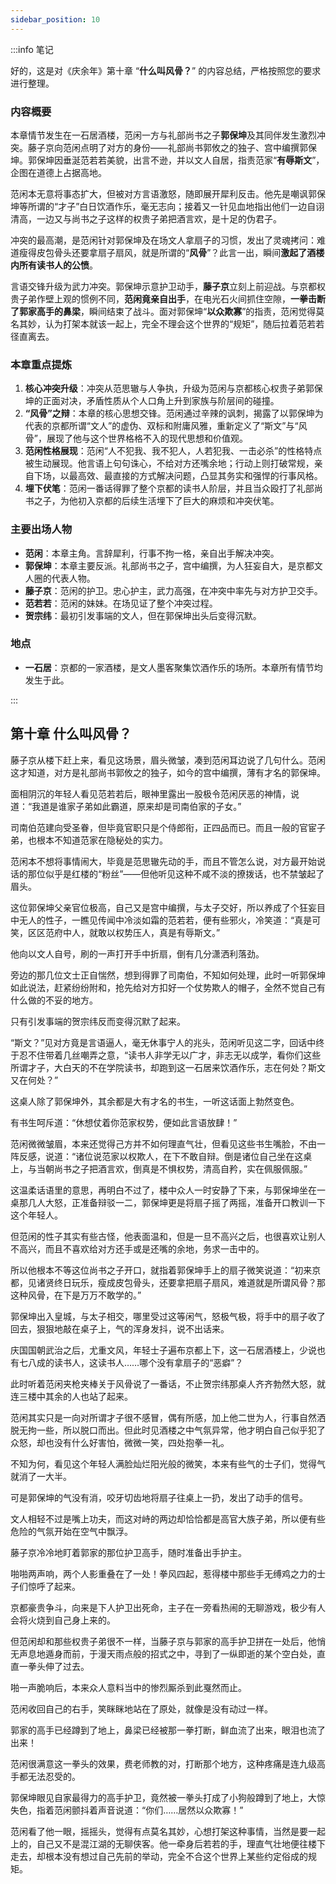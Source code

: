 ```yaml
---
sidebar_position: 10
---
```


:::info 笔记

好的，这是对《庆余年》第十章 “**什么叫风骨？**” 的内容总结，严格按照您的要求进行整理。

### 内容概要

本章情节发生在一石居酒楼，范闲一方与礼部尚书之子**郭保坤**及其同伴发生激烈冲突。藤子京向范闲点明了对方的身份——礼部尚书郭攸之的独子、宫中编撰郭保坤。郭保坤因垂涎范若若美貌，出言不逊，并以文人自居，指责范家“**有辱斯文**”，企图在道德上占据高地。

范闲本无意将事态扩大，但被对方言语激怒，随即展开犀利反击。他先是嘲讽郭保坤等所谓的“才子”白日饮酒作乐，毫无志向；接着又一针见血地指出他们一边自诩清高，一边又与尚书之子这样的权贵子弟把酒言欢，是十足的伪君子。

冲突的最高潮，是范闲针对郭保坤及在场文人拿扇子的习惯，发出了灵魂拷问：难道瘦得皮包骨头还要拿扇子扇风，就是所谓的“**风骨**”？此言一出，瞬间**激起了酒楼内所有读书人的公愤**。

言语交锋升级为武力冲突。郭保坤示意护卫动手，**藤子京**立刻上前迎战。与京都权贵子弟作壁上观的惯例不同，**范闲竟亲自出手**，在电光石火间抓住空隙，**一拳击断了郭家高手的鼻梁**，瞬间结束了战斗。面对郭保坤“**以众欺寡**”的指责，范闲觉得莫名其妙，认为打架本就该一起上，完全不理会这个世界的“规矩”，随后拉着范若若径直离去。

### 本章重点提炼

1.  **核心冲突升级**：冲突从范思辙与人争执，升级为范闲与京都核心权贵子弟郭保坤的正面对决，矛盾性质从个人口角上升到家族与阶层间的碰撞。
2.  **“风骨”之辩**：本章的核心思想交锋。范闲通过辛辣的讽刺，揭露了以郭保坤为代表的京都所谓“文人”的虚伪、双标和附庸风雅，重新定义了“斯文”与“风骨”，展现了他与这个世界格格不入的现代思想和价值观。
3.  **范闲性格展现**：范闲“人不犯我、我不犯人，人若犯我、一击必杀”的性格特点被生动展现。他言语上句句诛心，不给对方还嘴余地；行动上则打破常规，亲自下场，以最高效、最直接的方式解决问题，凸显其务实和强悍的行事风格。
4.  **埋下伏笔**：范闲一番话得罪了整个京都的读书人阶层，并且当众殴打了礼部尚书之子，为他初入京都的后续生活埋下了巨大的麻烦和冲突伏笔。

### 主要出场人物

*   **范闲**：本章主角。言辞犀利，行事不拘一格，亲自出手解决冲突。
*   **郭保坤**：本章主要反派。礼部尚书之子，宫中编撰，为人狂妄自大，是京都文人圈的代表人物。
*   **藤子京**：范闲的护卫。忠心护主，武力高强，在冲突中率先与对方护卫交手。
*   **范若若**：范闲的妹妹。在场见证了整个冲突过程。
*   **贺宗纬**：最初引发事端的文人，但在郭保坤出头后变得沉默。

### 地点

*   **一石居**：京都的一家酒楼，是文人墨客聚集饮酒作乐的场所。本章所有情节均发生于此。

:::

## 第十章 **什么叫风骨？**

藤子京从楼下赶上来，看见这场景，眉头微皱，凑到范闲耳边说了几句什么。范闲这才知道，对方是礼部尚书郭攸之的独子，如今的宫中编撰，薄有才名的郭保坤。

面相阴沉的年轻人看见范若若后，眼神里露出一股极令范闲厌恶的神情，说道：“我道是谁家子弟如此霸道，原来却是司南伯家的子女。”

司南伯范建向受圣眷，但毕竟官职只是个侍郎衔，正四品而已。而且一般的官宦子弟，也根本不知道范家在隐秘处的实力。

范闲本不想将事情闹大，毕竟是范思辙先动的手，而且不管怎么说，对方最开始说话的那位似乎是红楼的“粉丝”——但他听见这种不咸不淡的撩拨话，也不禁皱起了眉头。

这位郭保坤父亲官位极高，自己又是宫中编撰，与太子交好，所以养成了个狂妄目中无人的性子，一瞧见传闻中冷淡如霜的范若若，便有些邪火，冷笑道：“真是可笑，区区范府中人，就敢以权势压人，真是有辱斯文。”

他向以文人自号，刷的一声打开手中折扇，倒有几分潇洒利落劲。

旁边的那几位文士正自惴然，想到得罪了司南伯，不知如何处理，此时一听郭保坤如此说法，赶紧纷纷附和，抢先给对方扣好一个仗势欺人的帽子，全然不觉自己有什么做的不妥的地方。

只有引发事端的贺宗纬反而变得沉默了起来。

“斯文？”见对方竟是言语逼人，毫无休事宁人的兆头，范闲听见这二字，回话中终于忍不住带着几丝嘲弄之意，“读书人非学无以广才，非志无以成学，看你们这些所谓才子，大白天的不在学院读书，却跑到这一石居来饮酒作乐，志在何处？斯文又在何处？”

这桌人除了郭保坤外，其余都是大有才名的书生，一听这话面上勃然变色。

有书生呵斥道：“休想仗着你范家权势，便如此言语放肆！”

范闲微微皱眉，本来还觉得己方并不如何理直气壮，但看见这些书生嘴脸，不由一阵反感，说道：“诸位说范家以权欺人，在下不敢自辩。倒是诸位自己坐在这桌上，与当朝尚书之子把酒言欢，倒真是不惧权势，清高自矜，实在佩服佩服。”

这温柔话语里的意思，再明白不过了，楼中众人一时安静了下来，与郭保坤坐在一桌那几人大怒，正准备辩驳一二，郭保坤更是将扇子摇了两摇，准备开口教训一下这个年轻人。

但范闲的性子其实有些古怪，他表面温和，但是一旦不高兴之后，也很喜欢让别人不高兴，而且不喜欢给对方还手或是还嘴的余地，务求一击中的。

所以他根本不等这位尚书之子开口，就指着郭保坤手上的扇子微笑说道：“初来京都，见诸贤终日玩乐，瘦成皮包骨头，还要拿把扇子扇风，难道就是所谓风骨？那这种风骨，在下是万万不敢学的。”

郭保坤出入皇城，与太子相交，哪里受过这等闲气，怒极气极，将手中的扇子收了回去，狠狠地敲在桌子上，气的浑身发抖，说不出话来。

庆国国朝武治之后，尤重文风，年轻士子遍布京都上下，这一石居酒楼上，少说也有七八成的读书人，这读书人……哪个没有拿扇子的“恶癖”？

此时听着范闲夹枪夹棒关于风骨说了一番话，不止贺宗纬那桌人齐齐勃然大怒，就连三楼中其余的人也站了起来。

范闲其实只是一向对所谓才子很不感冒，偶有所感，加上他二世为人，行事自然洒脱无拘一些，所以脱口而出。但此时见酒楼之中气氛异常，他才明白自己似乎犯了众怒，却也没有什么好害怕，微微一笑，四处抱拳一礼。

不知为何，看见这个年轻人满脸灿烂阳光般的微笑，本来有些气的士子们，觉得气就消了一大半。

可是郭保坤的气没有消，咬牙切齿地将扇子往桌上一扔，发出了动手的信号。

文人相轻不过是嘴上功夫，而这对峙的两边却恰恰都是高官大族子弟，所以便有些危险的气氛开始在空气中飘浮。

藤子京冷冷地盯着郭家的那位护卫高手，随时准备出手护主。

啪啪两声响，两个人影重叠在了一处！拳风四起，惹得楼中那些手无缚鸡之力的士子们惊呼了起来。

京都豪贵争斗，向来是下人护卫出死命，主子在一旁看热闹的无聊游戏，极少有人会将火烧到自己身上来的。

但范闲却和那些权贵子弟很不一样，当藤子京与郭家的高手护卫拼在一处后，他悄无声息地遁身而前，于漫天雨点般的招式之中，寻到了一纵即逝的某个空白处，直直一拳头伸了过去。

啪一声脆响后，本来众人意料当中的惨烈厮杀到此戛然而止。

范闲收回自己的右手，笑眯眯地站在了原处，就像是没有动过一样。

郭家的高手已经蹲到了地上，鼻梁已经被那一拳打断，鲜血流了出来，眼泪也流了出来！

范闲很满意这一拳头的效果，费老师教的对，打断那个地方，这种疼痛是连九级高手都无法忍受的。

郭保坤眼见自家最得力的高手护卫，竟然被一拳头打成了小狗般蹲到了地上，大惊失色，指着范闲颤抖着声音说道：“你们……居然以众欺寡！”

范闲看了他一眼，摇摇头，觉得有点莫名其妙，心想打架这种事情，当然是要一起上的，自己又不是混江湖的无聊侠客。他一牵身后若若的手，理直气壮地便往楼下走去，却根本没有想过自己先前的举动，完全不合这个世界上某些约定俗成的规矩。

